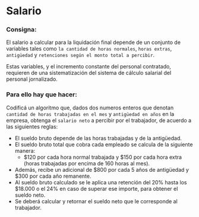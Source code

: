 # Salario

### Consigna:

El salario a calcular para la liquidación final depende de un conjunto de variables tales como `la cantidad de horas normales`, `horas extras`, `antigüedad` y `retenciones según el monto total a percibir`.
 
 Estas variables, y el incremento constante del personal contratado, requieren de una sistematización del sistema de cálculo salarial del personal jornalizado.

### Para ello hay que hacer:
Codificá un algoritmo que, dados dos numeros enteros que denotan `cantidad de horas trabajadas en el mes` y `antigüedad en años` en la empresa, obtenga el `salario neto` a percibir por el trabajador, de acuerdo a las siguientes reglas:
* El sueldo bruto depende de las horas trabajadas y de la antigüedad.
* El sueldo bruto total que cobra cada empleado se calcula de la siguiente manera: 
    * $120 por cada hora normal trabajada y $150 por cada hora extra (horas trabajadas por encima de 160 horas al mes).
* Además, recibe un adicional de $800 por cada 5 años de antigüedad y $300 por cada año remanente.
* Al sueldo bruto calculado se le aplica una retención del 20% hasta los $18.000 o el 24% en caso de superar ese importe, para obtener el sueldo neto. 
* Se deberá calcular y retornar el sueldo neto que le corresponde al trabajador.